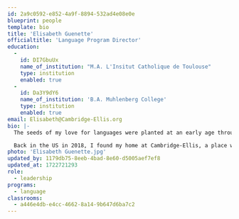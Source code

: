 ```yaml
---
id: 2a9c0592-e852-4a9f-8894-532ad4e08e0e
blueprint: people
template: bio
title: 'Elisabeth Guenette'
officialtitle: 'Language Program Director'
education:
  -
    id: DI7GbuUx
    name_of_institution: "M.A. L'Insitut Catholique de Toulouse"
    type: institution
    enabled: true
  -
    id: Da3Y9dY6
    name_of_institution: 'B.A. Muhlenberg College'
    type: institution
    enabled: true
email: Elisabeth@Cambridge-Ellis.org
bio: |-
  The seeds of my love for languages were planted at an early age through exposure to French songs and expressions from family members. My curiosity and interest in languages, cultures, and education continued to grow as I studied French and Primary Education in college before moving to Toulouse, where I, over the course of three years, taught English, pursued a Master’s Degree in Primary Education at a French University, and taught 4th grade (CM1). 

  Back in the US in 2018, I found my home at Cambridge-Ellis, a place where all the beliefs I held about best practices in education truly come to life, and where languages and cultures mix together in a rich diversity of experiences and language learning. As the Language Program Director, I have the privilege of supporting teachers in building skills through professional development, incorporating DEI learning and best practices in language learning into their curriculum, and helping our diverse learners to blossom. In addition, I focus on the strategic goals and growth of the Language Program, ensuring that we meet the needs of our community for many years to come.
photo: 'Elisabeth Guenette.jpg'
updated_by: 1179db75-8eeb-4bad-8e60-d5005aef7ef8
updated_at: 1722721293
role:
  - leadership
programs:
  - language
classrooms:
  - a446e4db-e4cc-4662-8a14-9b647d6ba7c2
---
```

